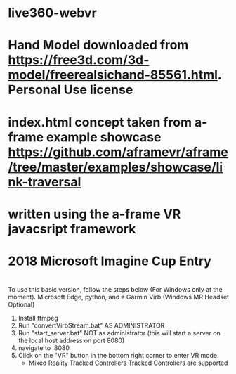# live360-webvr

# Hand Model downloaded from <https://free3d.com/3d-model/freerealsichand-85561.html>. Personal Use license
# index.html concept taken from a-frame example showcase <https://github.com/aframevr/aframe/tree/master/examples/showcase/link-traversal>
# written using the a-frame VR javacsript framework 
# 2018 Microsoft Imagine Cup Entry
# 

To use this basic version, follow the steps below (For Windows only at the moment).
Microsoft Edge, python, and a Garmin Virb (Windows MR Headset Optional)

1) Install ffmpeg
2) Run "convertVirbStream.bat" AS ADMINISTRATOR
3) Run "start_server.bat" NOT as administrator (this will start a server on the local host address on port 8080)
4) navigate to <ipaddress>:8080
5) Click on the "VR" button in the bottom right corner to enter VR mode.
   * Mixed Reality Tracked Controllers Tracked Controllers are supported
